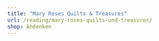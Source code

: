 ```yaml
---
title: "Mary Roses Quilts & Treasures"
url: /reading/mary-roses-quilts-und-treasures/
shop: Andenken
---
```

